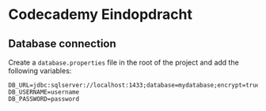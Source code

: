 # Codecademy Eindopdracht

## Database connection
Create a `database.properties` file in the root of the project and add the following variables:
```properties
DB_URL=jdbc:sqlserver://localhost:1433;database=mydatabase;encrypt=true;trustServerCertificate=true;loginTimeout=30;
DB_USERNAME=username
DB_PASSWORD=password
```
